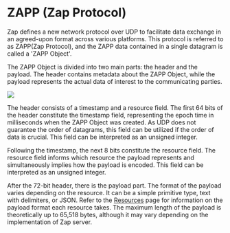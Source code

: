 # ZAPP (Zap Protocol)

Zap defines a new network protocol over UDP to facilitate data exchange in an agreed-upon format across various platforms. This protocol is referred to as ZAPP(Zap Protocol), and the ZAPP data contained in a single datagram is called a 'ZAPP Object'.

The ZAPP Object is divided into two main parts: the header and the payload. The header contains metadata about the ZAPP Object, while the payload represents the actual data of interest to the communicating parties.

![](https://user-images.githubusercontent.com/6410412/282663845-ababb8ba-eb94-49cb-a168-af4733371eee.png)

The header consists of a timestamp and a resource field. The first 64 bits of the header constitute the timestamp field, representing the epoch time in milliseconds when the ZAPP Object was created. As UDP does not guarantee the order of datagrams, this field can be utilized if the order of data is crucial. This field can be interpreted as an unsigned integer.

Following the timestamp, the next 8 bits constitute the resource field. The resource field informs which resource the payload represents and simultaneously implies how the payload is encoded. This field can be interpreted as an unsigned integer.

After the 72-bit header, there is the payload part. The format of the payload varies depending on the resource. It can be a simple primitive type, text with delimiters, or JSON. Refer to the [Resources](../specifications/resources.md) page for information on the payload format each resource takes. The maximum length of the payload is theoretically up to 65,518 bytes, although it may vary depending on the implementation of Zap server.
